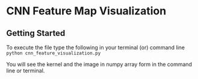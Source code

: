# CNN Feature Map Visualization

## Getting Started

To execute the file type the following in your terminal (or) command line ```python cnn_feature_visualization.py```

You will see the kernel and the image in numpy array form in the command line or terminal.

